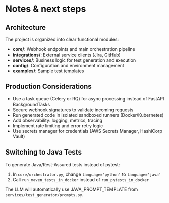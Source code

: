 # Notes & next steps

## Architecture

The project is organized into clear functional modules:
- **core/**: Webhook endpoints and main orchestration pipeline
- **integrations/**: External service clients (Jira, GitHub)
- **services/**: Business logic for test generation and execution
- **config/**: Configuration and environment management
- **examples/**: Sample test templates

## Production Considerations

- Use a task queue (Celery or RQ) for async processing instead of FastAPI BackgroundTasks
- Secure webhook signatures to validate incoming requests
- Run generated code in isolated sandboxed runners (Docker/Kubernetes)
- Add observability: logging, metrics, tracing
- Implement rate limiting and error retry logic
- Use secrets manager for credentials (AWS Secrets Manager, HashiCorp Vault)

## Switching to Java Tests

To generate Java/Rest-Assured tests instead of pytest:
1. In `core/orchestrator.py`, change `language='python'` to `language='java'`
2. Call `run_maven_tests_in_docker` instead of `run_pytests_in_docker`

The LLM will automatically use JAVA_PROMPT_TEMPLATE from `services/test_generator/prompts.py`.


